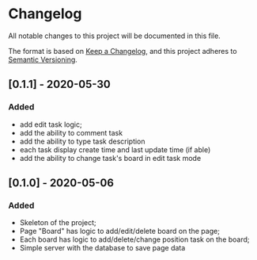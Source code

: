 # Changelog
All notable changes to this project will be documented in this file.

The format is based on [Keep a Changelog](https://keepachangelog.com/en/1.0.0/),
and this project adheres to [Semantic Versioning](https://semver.org/spec/v2.0.0.html).

## [0.1.1] - 2020-05-30
### Added
- add edit task logic;
- add the ability to comment task
- add the ability to type task description
- each task display create time and last update time (if able)
- add the ability to change task's board in edit task mode

## [0.1.0] - 2020-05-06
### Added
- Skeleton of the project;
- Page "Board" has logic to add/edit/delete board on the page;
- Each board has logic to add/delete/change position  task on the board;
- Simple server with the database to save page data 